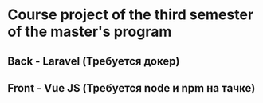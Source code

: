# Course project of the third semester of the master's program
## Back - Laravel (Требуется докер)
## Front - Vue JS (Требуется node и npm на тачке)
